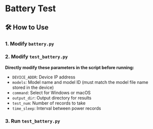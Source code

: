 # Battery Test

## 🛠️ How to Use

### 1. Modify `battery.py`

### 2. Modify `test_battery.py`

**Directly modify these parameters in the script before running:**
- `DEVICE_ADDR`: Device IP address
- `models`: Model name and model ID (must match the model file name stored in the device)
- `command`: Select for Windows or macOS
- `output_dir`: Output directory for results
- `test_num`: Number of records to take
- `time_sleep`: Interval between power records

### 3. Run `test_battery.py`
